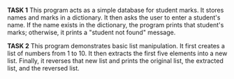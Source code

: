 **TASK 1**
This program acts as a simple database for student marks. It stores names and marks in a dictionary. It then asks the user to enter a student's name. If the name exists in the dictionary, the program prints that student's marks; otherwise, it prints a "student not found" message.

**TASK 2**
This program demonstrates basic list manipulation. It first creates a list of numbers from 1 to 10. It then extracts the first five elements into a new list. Finally, it reverses that new list and prints the original list, the extracted list, and the reversed list.








